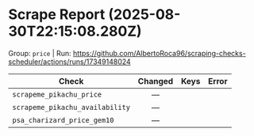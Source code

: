 # Scrape Report (2025-08-30T22:15:08.280Z)

Group: `price`  |  Run: https://github.com/AlbertoRoca96/scraping-checks-scheduler/actions/runs/17349148024

| Check | Changed | Keys | Error |
|---|:---:|:--|:--|
| `scrapeme_pikachu_price` | — |  |  |
| `scrapeme_pikachu_availability` | — |  |  |
| `psa_charizard_price_gem10` | — |  |  |
